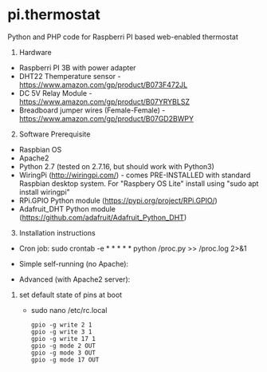 # pi.thermostat
Python and PHP code for Raspberri PI based web-enabled thermostat

1. Hardware 

 - Raspberri PI 3B with power adapter 
 - DHT22 Themperature sensor - https://www.amazon.com/gp/product/B073F472JL
 - DC 5V Relay Module  - https://www.amazon.com/gp/product/B07YRYBLSZ
 - Breadboard jumper wires (Female-Female) - https://www.amazon.com/gp/product/B07GD2BWPY

2. Software Prerequisite

  - Raspbian OS
  - Apache2 
  - Python 2.7 (tested on 2.7.16, but should work with Python3)
  - WiringPi (http://wiringpi.com/) - comes PRE-INSTALLED with standard Raspbian desktop system. 
             For "Raspbery OS Lite" install using "sudo apt install wiringpi"
  - RPi.GPIO Python module (https://pypi.org/project/RPi.GPIO/)
  - Adafruit_DHT Python module (https://github.com/adafruit/Adafruit_Python_DHT) 

3. Installation instructions

 - Cron job:
	sudo crontab -e 
		* * * * * python <app directory>/proc.py >> <app directory>/proc.log 2>&1
 - Simple self-running (no Apache):
 
 - Advanced (with Apache2 server):
  
  1. set default state of pins at boot
      - sudo nano /etc/rc.local
      
            gpio -g write 2 1
            gpio -g write 3 1
            gpio -g write 17 1
            gpio -g mode 2 OUT
            gpio -g mode 3 OUT
            gpio -g mode 17 OUT
            
 




